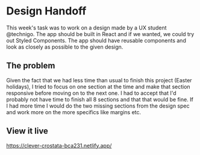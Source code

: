 # Design Handoff

This week's task was to work on a design made by a UX student @technigo. The app should be built in React and if we wanted, we could try out Styled Components. The app should have reusable components and look as closely as possible to the given design. 

## The problem

Given the fact that we had less time than usual to finish this project (Easter holidays), I tried to focus on one section at the time and make that section responsive before moving on to the next one. I had to accept that I'd probably not have time to finish all 8 sections and that that would be fine. If I had more time I would do the two missing sections from the design spec and work more on the more specifics like margins etc. 

## View it live
https://clever-crostata-bca231.netlify.app/

